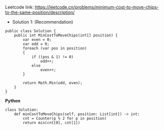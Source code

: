 Leetcode link: https://leetcode.cn/problems/minimum-cost-to-move-chips-to-the-same-position/description/ 

- Solution 1: (Recommendation)
```
public class Solution {
    public int MinCostToMoveChips(int[] position) {
        var even = 0;
        var odd = 0;
        foreach (var pos in position)
        {
            if ((pos & 1) != 0)
                odd++;
            else
                even++;
        }

        return Math.Min(odd, even);
    }
}
```
**Python**
```
class Solution:
    def minCostToMoveChips(self, position: List[int]) -> int:
        cnt = Counter(p % 2 for p in position)
        return min(cnt[0], cnt[1])
        
```
